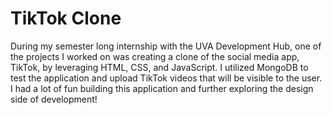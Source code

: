 # TikTok Clone
During my semester long internship with the UVA Development Hub, one of the projects I worked on was creating a clone of the social media app, TikTok, by leveraging HTML, CSS, and JavaScript. I utilized MongoDB to test the application and upload TikTok videos that will be visible to the user. I had a lot of fun building this application and further exploring the design side of development!
